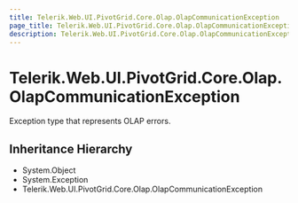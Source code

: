 ```yaml
---
title: Telerik.Web.UI.PivotGrid.Core.Olap.OlapCommunicationException
page_title: Telerik.Web.UI.PivotGrid.Core.Olap.OlapCommunicationException
description: Telerik.Web.UI.PivotGrid.Core.Olap.OlapCommunicationException
---
```


# Telerik.Web.UI.PivotGrid.Core.Olap.OlapCommunicationException

Exception type that represents OLAP errors.

## Inheritance Hierarchy

* System.Object
* System.Exception
* Telerik.Web.UI.PivotGrid.Core.Olap.OlapCommunicationException

